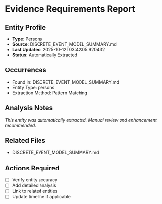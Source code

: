 # Evidence Requirements Report

## Entity Profile
- **Type**: Persons
- **Source**: DISCRETE_EVENT_MODEL_SUMMARY.md
- **Last Updated**: 2025-10-12T03:42:05.920432
- **Status**: Automatically Extracted

## Occurrences
- Found in: DISCRETE_EVENT_MODEL_SUMMARY.md
- Entity Type: persons
- Extraction Method: Pattern Matching

## Analysis Notes
*This entity was automatically extracted. Manual review and enhancement recommended.*

## Related Files
- DISCRETE_EVENT_MODEL_SUMMARY.md

## Actions Required
- [ ] Verify entity accuracy
- [ ] Add detailed analysis
- [ ] Link to related entities
- [ ] Update timeline if applicable
